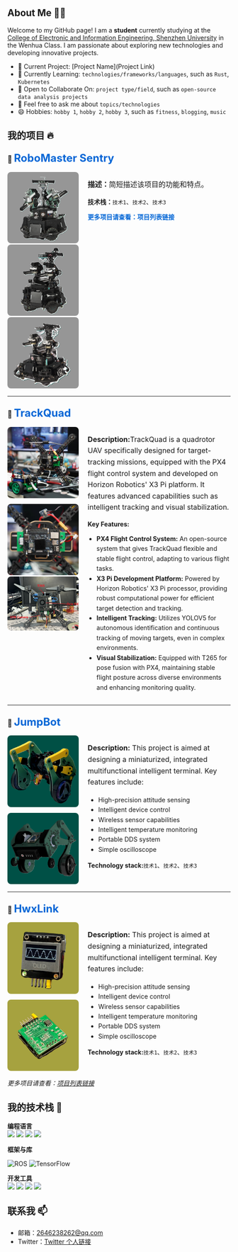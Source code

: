 ## About Me 🙋‍♂️
Welcome to my GitHub page! I am a **student** currently studying at the [College of Electronic and Information Engineering, Shenzhen University](https://ceie.szu.edu.cn/index.htm) in the Wenhua Class. I am passionate about exploring new technologies and developing innovative projects.

- 🔭 Current Project: [Project Name](Project Link)
- 🌱 Currently Learning: `technologies/frameworks/languages`, such as `Rust`, `Kubernetes`
- 👯 Open to Collaborate On: `project type/field`, such as `open-source data analysis projects`
- 💬 Feel free to ask me about `topics/technologies`
- 😄 Hobbies: `hobby 1`, `hobby 2`, `hobby 3`, such as `fitness`, `blogging`, `music`



## 我的项目 🔥

### 🌟 <a href="项目链接" style="font-size: 1.5rem; font-weight: bold; color: #0366d6; text-decoration: none;">RoboMaster Sentry</a>

<div style="display: flex; align-items: flex-start; gap: 20px; margin-top: 10px;">
  <div style="flex: 1;">
    <img src="images/Sentry_V1.png" alt="真实图像" width="200" style="border-radius: 8px;">
    <img src="images/Sentry_V2.png" alt="模拟图像" width="200" style="border-radius: 8px;">
    <img src="images/Sentry_V3.png" alt="模拟图像" width="200" style="border-radius: 8px;">
  </div>
  <div style="flex: 2;">
    <p style="font-size: 1rem; line-height: 1.6;"><strong>描述：</strong>简短描述该项目的功能和特点。</p>
    <p style="margin-top: 10px;"><strong>技术栈：</strong><code>技术1</code>、<code>技术2</code>、<code>技术3</code></p>
    <p><a href="项目列表链接" style="color: #0366d6; text-decoration: none; font-weight: bold;">更多项目请查看：项目列表链接</a></p>
  </div>
</div>


---

### 🌟 <a href="https://github.com/hwwx/TrackQuad" style="font-size: 1.5rem; font-weight: bold; color: #0366d6; text-decoration: none;">TrackQuad</a>

<div style="display: flex; align-items: flex-start; gap: 20px; margin-top: 10px;">
  <div style="flex: 1;">
    <img src="images/Drone.jpg" alt="真实图像" width="200" style="border-radius: 8px; margin-bottom: 10px;">
    <img src="images/Drone_close.jpg" alt="模拟图像" width="200" style="border-radius: 8px;">
    <img src="images/Drone_design.png" alt="模拟图像" width="265" style="border-radius: 8px;">
  </div>
  <div style="flex: 2;">
    <p style="font-size: 1rem; line-height: 1.6;"><strong>Description:</strong>TrackQuad is a quadrotor UAV specifically designed for target-tracking missions, equipped with the PX4 flight control system and developed on Horizon Robotics' X3 Pi platform. It features advanced capabilities such as intelligent tracking and visual stabilization.</p>
    <p style="margin-top: 10px;"><strong>Key Features:</strong></p>
    <ul style="line-height: 1.6; padding-left: 20px;">
      <li><strong>PX4 Flight Control System:</strong> An open-source system that gives TrackQuad flexible and stable flight control, adapting to various flight tasks.</li>
      <li><strong>X3 Pi Development Platform:</strong> Powered by Horizon Robotics' X3 Pi processor, providing robust computational power for efficient target detection and tracking.</li>
      <li><strong>Intelligent Tracking:</strong> Utilizes YOLOV5 for autonomous identification and continuous tracking of moving targets, even in complex environments.</li>
      <li><strong>Visual Stabilization:</strong> Equipped with T265 for pose fusion with PX4, maintaining stable flight posture across diverse environments and enhancing monitoring quality.</li>
    </ul>
    
  </div>
</div>


---

### 🌟 <a href="https://github.com/hwwx/JumpBot" style="font-size: 1.5rem; font-weight: bold; color: #0366d6; text-decoration: none;">JumpBot</a>

<div style="display: flex; align-items: flex-start; gap: 20px; margin-top: 10px;">
  <div style="flex: 1;">
    <img src="images/leg_real_LE_auto_x4.jpg" alt="真实图像" width="200" style="border-radius: 8px; margin-bottom: 10px;">
    <img src="images/leg_sim.png" alt="模拟图像" width="200" style="border-radius: 8px;">
  </div>
  <div style="flex: 2;">
    <p style="font-size: 1rem; line-height: 1.6;"><strong>Description:</strong> This project is aimed at designing a miniaturized, integrated multifunctional intelligent terminal. Key features include:</p>
    <ul style="line-height: 1.6;">
      <li>High-precision attitude sensing</li>
      <li>Intelligent device control</li>
      <li>Wireless sensor capabilities</li>
      <li>Intelligent temperature monitoring</li>
      <li>Portable DDS system</li>
      <li>Simple oscilloscope</li>
    </ul>
    <p style="margin-top: 10px;"><strong>Technology stack:</strong><code>技术1</code>、<code>技术2</code>、<code>技术3</code></p>
  </div>
</div>

---

### 🌟 <a href="https://github.com/hwwx/HwxLink" style="font-size: 1.5rem; font-weight: bold; color: #0366d6; text-decoration: none;">HwxLink</a>

<div style="display: flex; align-items: flex-start; gap: 20px; margin-top: 10px;">
  <div style="flex: 1;">
    <img src="images/HwxLink.jpg" alt="真实图像" width="200" style="border-radius: 8px; margin-bottom: 10px;">
    <img src="images/HwxLink_PCB.jpg" alt="模拟图像" width="200" style="border-radius: 8px;">
  </div>
  <div style="flex: 2;">
    <p style="font-size: 1rem; line-height: 1.6;"><strong>Description:</strong> This project is aimed at designing a miniaturized, integrated multifunctional intelligent terminal. Key features include:</p>
    <ul style="line-height: 1.6;">
      <li>High-precision attitude sensing</li>
      <li>Intelligent device control</li>
      <li>Wireless sensor capabilities</li>
      <li>Intelligent temperature monitoring</li>
      <li>Portable DDS system</li>
      <li>Simple oscilloscope</li>
    </ul>
    <p style="margin-top: 10px;"><strong>Technology stack:</strong><code>技术1</code>、<code>技术2</code>、<code>技术3</code></p>
  </div>
</div>




*更多项目请查看：[项目列表链接](https://github.com/yourusername?tab=repositories)*

## 我的技术栈 🚀

**编程语言**  
<img src="https://img.shields.io/badge/Python-3776AB?style=flat-square&logo=python&logoColor=white" height="30">
<img src="https://img.shields.io/badge/C-A8B9CC?style=flat-square&logo=c&logoColor=white" height="30">
<img src="https://img.shields.io/badge/MATLAB-0076A8?style=flat-square&logo=Mathworks&logoColor=white" height="30">
<img src="https://img.shields.io/badge/C%2B%2B-00599C?style=flat-square&logo=c%2B%2B&logoColor=white" height="30">


**框架与库** 

![ROS](https://img.shields.io/badge/ROS-22314E?style=for-the-badge&logo=ros&logoColor=white) 
![TensorFlow](https://img.shields.io/badge/TensorFlow-FF6F00?style=for-the-badge&logo=tensorflow&logoColor=white)

**开发工具**  
<img src="https://img.shields.io/badge/Git-F05032?style=flat-square&logo=git&logoColor=white" height="30">
<img src="https://img.shields.io/badge/VS%20Code-007ACC?style=flat-square&logo=visual-studio-code&logoColor=white" height="30">
<img src="https://img.shields.io/badge/Fusion%20360-FF6719?style=flat-square&logo=autodesk&logoColor=white" height="30">
<img src="https://img.shields.io/badge/Keil-1C6CAB?style=flat-square&logo=arm&logoColor=white" height="30">

## 联系我 📫
- 邮箱：2646238262@qq.com
- Twitter：[Twitter 个人链接](https://twitter.com/yourusername)